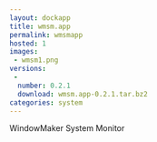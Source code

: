 ```yaml
---
layout: dockapp
title: wmsm.app
permalink: wmsmapp
hosted: 1
images:
 - wmsm1.png
versions:
 -
  number: 0.2.1
  download: wmsm.app-0.2.1.tar.bz2
categories: system
---
```

WindowMaker System Monitor

